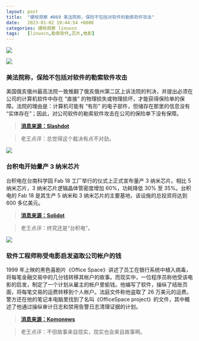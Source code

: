 ```yaml
---
layout: post
title:	"硬核观察 #869 美法院称，保险不包括对软件的勒索软件攻击"
date:	2023-01-02 19:44:54 +0800 
categories:	硬核观察 linuxcn 
tags:	[linuxcn,勒索软件,芯片,电影]
---
```



![](/Asserts/Images//attachment/album/202301/02/194355mikrilcaps01lqq1.jpg)


![](/Asserts/Images//attachment/album/202301/02/194404wz113px361xdtkp7.jpg)


### 美法院称，保险不包括对软件的勒索软件攻击


美国俄亥俄州最高法院一致推翻了俄亥俄州第二区上诉法院的判决，并提出必须在公司的计算机软件中存在 “直接” 的物理损失或物理损坏，才能获得保险单的保障。法院的理由是：计算机可能有 “有形” 的电子部件，但储存在那里的信息没有 “实体存在”；因此，对公司软件的勒索软件攻击在公司的保险单下没有保障。



> 
> **[消息来源：Slashdot](https://yro.slashdot.org/story/22/12/30/1125206/insurance-policy-does-not-cover-ransomware-attack-on-software-ohio-supreme-court-says)**
> 
> 
> 



> 
> 老王点评：总觉得这个裁决有点不对劲。
> 
> 
> 


![](/Asserts/Images//attachment/album/202301/02/194414mg7w7kq5izl2iz2q.jpg)


### 台积电开始量产 3 纳米芯片


台积电在台南科学园 Fab 18 工厂举行的仪式上正式宣布量产 3 纳米芯片。相比 5 纳米芯片，3 纳米芯片逻辑晶体管密度增加 60%，功耗降低 30% 至 35%。台积电的 Fab 18 是其生产 5 纳米和 3 纳米芯片的主要基地，该设施的总投资将达到 600 多亿美元。



> 
> **[消息来源：Solidot](https://www.solidot.org/story?sid=73775)**
> 
> 
> 



> 
> 老王点评：终究还是“台积电”。
> 
> 
> 


![](/Asserts/Images//attachment/album/202301/02/194427jq4ezo53u5e85nqk.jpg)


### 软件工程师称受电影启发盗取公司帐户的钱


1999 年上映的黑色喜剧片《Office Space》讲述了员工在银行系统中植入病毒，将每笔金融交易中的几分钱转移其帐户的故事。而现实中，一位程序员称他受该电影的启发，制定了一个计划从雇主的帐户里偷钱。他编写了软件，操纵了结账页面，将每笔交易的运费转移到个人帐户。法庭文件称他盗取了 26 万美元的运费。警方还在他的笔记本电脑里找到了名叫《OfficeSpace project》的文件，其中概述了他通过操纵审计日志和禁用告警日志清理证据的计划。



> 
> **[消息来源：Komonews](https://komonews.com/news/local/seattle-tech-worker-charged-for-theft-inspired-by-the-movie-office-space)**
> 
> 
> 



> 
> 老王点评：不但故事来自现实，现实也会来自故事啊。
> 
> 
>
